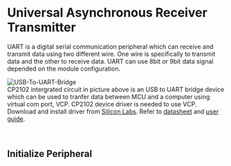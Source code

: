 # Universal Asynchronous Receiver Transmitter

UART is a digital serial communication peripheral which can receive and transmit data using two different wire. One wire is specifically to transmit data and the other to receive data. 
UART can use 8bit or 9bit data signal depended on the module configuration.

![USB-To-UART-Bridge](https://github.com/user-attachments/assets/233cfec1-8dc0-45b6-83d1-bb5af198d674)
<br/>
CP2102 intergrated circuit in picture above is an USB to UART bridge device which can be used to tranfer data between MCU and a computer using virtual com port, VCP. 
CP2102 device driver is needed to use VCP. Download and install driver from [Silicon Labs](https://www.silabs.com/developers/usb-to-uart-bridge-vcp-drivers?tab=downloads). 
Refer to [datasheet](https://www.silabs.com/documents/public/data-sheets/CP2102-9.pdf) and [user guide](https://www.silabs.com/developers/usb-to-uart-bridge-vcp-drivers?tab=documentation).
<br/>

<br/>

## Initialize Peripheral

<br/>
